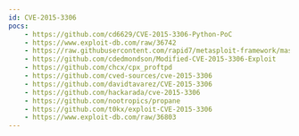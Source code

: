 ```yaml
---
id: CVE-2015-3306
pocs:
    - https://github.com/cd6629/CVE-2015-3306-Python-PoC
    - https://www.exploit-db.com/raw/36742
    - https://raw.githubusercontent.com/rapid7/metasploit-framework/master/modules/exploits/unix/ftp/proftpd_modcopy_exec.rb
    - https://github.com/cdedmondson/Modified-CVE-2015-3306-Exploit
    - https://github.com/chcx/cpx_proftpd
    - https://github.com/cved-sources/cve-2015-3306
    - https://github.com/davidtavarez/CVE-2015-3306
    - https://github.com/hackarada/cve-2015-3306
    - https://github.com/nootropics/propane
    - https://github.com/t0kx/exploit-CVE-2015-3306
    - https://www.exploit-db.com/raw/36803
---
```

